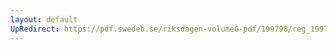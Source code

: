 ```yaml
---
layout: default
UpRedirect: https://pdf.swedeb.se/riksdagen-volumeG-pdf/199798/reg_199798/reg_199798_0420.pdf
---
```

